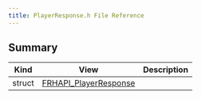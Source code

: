 ```yaml
---
title: PlayerResponse.h File Reference
---
```


## Summary
| Kind | View | Description |
|------|------|-------------|
|struct|[FRHAPI_PlayerResponse](/unreal-plugins/all/structfrhapi__playerresponse/#structFRHAPI__PlayerResponse)||
